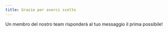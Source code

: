 ```yaml
---
title: Grazie per averci scelto
---
```


Un membro del nostro team risponderà al tuo messaggio il prima possibile!
